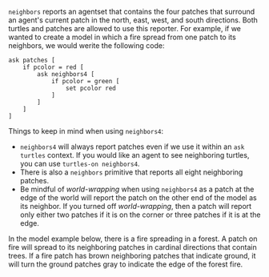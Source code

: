 `neighbors` reports an agentset that contains the four patches that surround an agent's current patch in the north, east, west, and south directions. Both turtles and patches are allowed to use this reporter. For example, if we wanted to create a model in which a fire spread from one patch to its neighbors, we would werite the following code: 



```
ask patches [
	if pcolor = red [
		ask neighbors4 [
			if pcolor = green [
				set pcolor red
			]
		]
	]
]
```



Things to keep in mind when using `neighbors4`:

* `neighbors4` will always report patches even if we use it within an `ask turtles` context. If you would like an agent to see neighboring turtles, you can use `turtles-on neighbors4`.
* There is also a `neighbors` primitive that reports all eight neighboring patches.
* Be mindful of *world-wrapping* when using `neighbors4` as a patch at the edge of the world will report the patch on the other end of the model as its neighbor. If you turned off *world-wrapping*, then a patch will report only either two patches if it is on the corner or three patches if it is at the edge.



In the model example below, there is a fire spreading in a forest. A patch on fire will spread to its neighboring patches in cardinal directions that contain trees. If a fire patch has brown neighboring patches that indicate ground, it will turn the ground patches gray to indicate the edge of the forest fire.